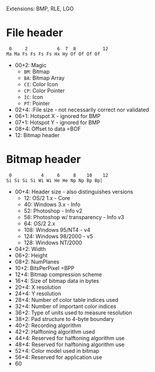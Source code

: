 Extensions: BMP, RLE, LGO

# File header

```
 0     2           6  7  8          12
Ma Ma Fs Fs Fs Fs Hx Hy Of Of Of Of 
```

- 00+2: Magic
  - `BM`: Bitmap
  - `BA`: Bitmap Array
  - `CI`: Color Icon
  - `CP`: Color Pointer
  - `IC`: Icon
  - `PT`: Pointer
- 02+4: :File size - not necessarily correct nor validated
- 06+1: Hotspot X - ignored for BMP
- 07+1: Hotspot Y - ignored for BMP
- 08+4: Offset to data =BOF
- 12: Bitmap header


# Bitmap header

```
 0           4     6     8    10    12
Si Si Si Si Wi Wi He He Np Np Bp Bp|
```

- 00+4: Header size - also distinguishes versions
  -  12: OS/2 1.x - Core
  -  40: Windows 3.x - Info
  -  52: Photoshop - Info v2
  -  56: Photoshop w/ transparency - Info v3
  -  64: OS/2 2.x
  - 108: Windows 95/NT4 - v4
  - 124: Windows 98/2000 - v5
  - 128: Windows NT/2000
- 04+2: Width
- 06+2: Height
- 08+2: NumPlanes
- 10+2: BitsPerPixel =BPP
- 12+4: Bitmap compression scheme
- 16+4: Size of bitmap data in bytes
- 20+4: X resolution
- 24+4: Y resolution
- 28+4: Number of color table indices used
- 32+4: Number of important color indices
- 36+2: Type of units used to measure resolution
- 38+2: Pad structure to 4-byte boundary
- 40+2: Recording algorithm
- 42+2: Halftoning algorithm used
- 44+4: Reserved for halftoning algorithm use
- 48+4: Reserved for halftoning algorithm use
- 52+4: Color model used in bitmap
- 56+4: Reserved for application use
- 60
